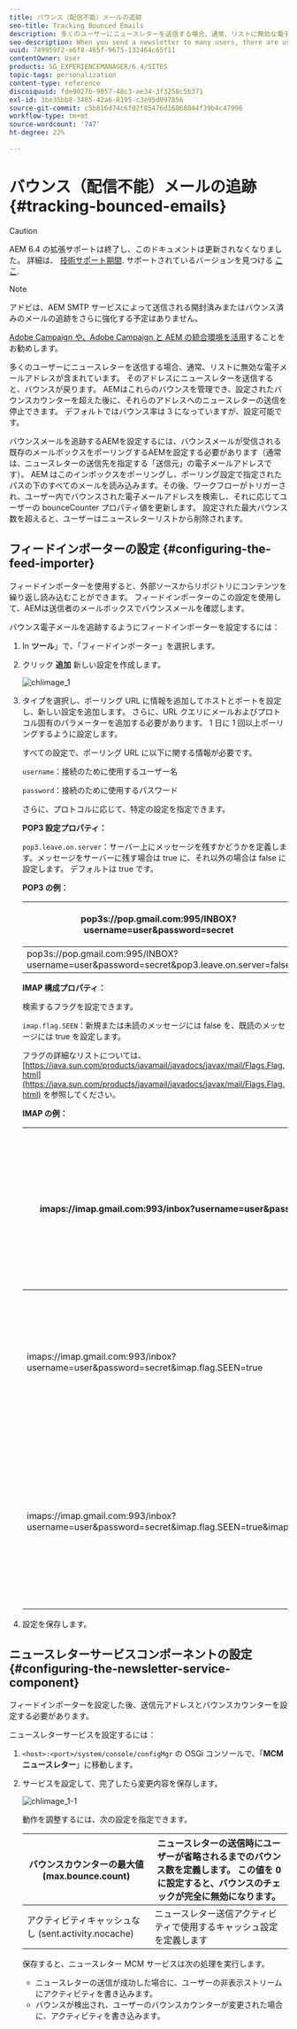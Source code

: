 ```yaml
---
title: バウンス（配信不能）メールの追跡
seo-title: Tracking Bounced Emails
description: 多くのユーザーにニュースレターを送信する場合、通常、リストに無効な電子メールアドレスが含まれています。 そのアドレスにニュースレターを送信すると、バウンスが戻ります。 AEM にはそうしたバウンスを管理する機能があり、バウンスカウンターの設定値を超えると、それらのアドレスへのニュースレターの送信を停止できます。
seo-description: When you send a newsletter to many users, there are usually some invalid emails addresses in the list. Sending newsletters to those addresses bounce back. AEM is capable of managing those bounces and can stop sending newsletters to those addresses after the configured bounce counter is exceeded.
uuid: 749959f2-e6f8-465f-9675-132464c65f11
contentOwner: User
products: SG_EXPERIENCEMANAGER/6.4/SITES
topic-tags: personalization
content-type: reference
discoiquuid: fde9027b-9057-48c3-ae34-3f3258c5b371
exl-id: 3be35bb8-3485-42a6-8195-c3e95d097856
source-git-commit: c5b816d74c6f02f85476d16868844f39b4c47996
workflow-type: tm+mt
source-wordcount: '747'
ht-degree: 22%

---
```


# バウンス（配信不能）メールの追跡 {#tracking-bounced-emails}

>[!CAUTION]
>
>AEM 6.4 の拡張サポートは終了し、このドキュメントは更新されなくなりました。 詳細は、 [技術サポート期間](https://helpx.adobe.com/jp/support/programs/eol-matrix.html). サポートされているバージョンを見つける [ここ](https://experienceleague.adobe.com/docs/?lang=ja).

>[!NOTE]
>
>アドビは、AEM SMTP サービスによって送信される開封済みまたはバウンス済みのメールの追跡をさらに強化する予定はありません。
>
>[Adobe Campaign や、Adobe Campaign と AEM の統合環境を活用](/help/sites-administering/campaign.md)することをお勧めします。

多くのユーザーにニュースレターを送信する場合、通常、リストに無効な電子メールアドレスが含まれています。 そのアドレスにニュースレターを送信すると、バウンスが戻ります。 AEMはこれらのバウンスを管理でき、設定されたバウンスカウンターを超えた後に、それらのアドレスへのニュースレターの送信を停止できます。 デフォルトではバウンス率は 3 になっていますが、設定可能です。

バウンスメールを追跡するAEMを設定するには、バウンスメールが受信される既存のメールボックスをポーリングするAEMを設定する必要があります（通常は、ニュースレターの送信先を指定する「送信元」の電子メールアドレスです）。 AEM はこのインボックスをポーリングし、ポーリング設定で指定されたパスの下のすべてのメールを読み込みます。その後、ワークフローがトリガーされ、ユーザー内でバウンスされた電子メールアドレスを検索し、それに応じてユーザーの bounceCounter プロパティ値を更新します。 設定された最大バウンス数を超えると、ユーザーはニュースレターリストから削除されます。

## フィードインポーターの設定 {#configuring-the-feed-importer}

フィードインポーターを使用すると、外部ソースからリポジトリにコンテンツを繰り返し読み込むことができます。 フィードインポーターのこの設定を使用して、AEMは送信者のメールボックスでバウンスメールを確認します。

バウンス電子メールを追跡するようにフィードインポーターを設定するには：

1. In **ツール**」で、「フィードインポーター」を選択します。

1. クリック **追加** 新しい設定を作成します。

   ![chlimage_1](assets/chlimage_1.png)

1. タイプを選択し、ポーリング URL に情報を追加してホストとポートを設定し、新しい設定を追加します。 さらに、URL クエリにメールおよびプロトコル固有のパラメーターを追加する必要があります。 1 日に 1 回以上ポーリングするように設定します。

   すべての設定で、ポーリング URL に以下に関する情報が必要です。

   `username`：接続のために使用するユーザー名

   `password`：接続のために使用するパスワード

   さらに、プロトコルに応じて、特定の設定を指定できます。

   **POP3 設定プロパティ：**

   `pop3.leave.on.server`：サーバー上にメッセージを残すかどうかを定義します。メッセージをサーバーに残す場合は true に、それ以外の場合は false に設定します。 デフォルトは true です。

   **POP3 の例：**

   | pop3s://pop.gmail.com:995/INBOX?username=user&amp;password=secret | SSL 経由の pop3 を使用して、ポート 995 の GMail に user/secret で接続し、デフォルトでサーバー上にメッセージを残す |
   |---|---|
   | pop3s://pop.gmail.com:995/INBOX?username=user&amp;password=secret&amp;pop3.leave.on.server=false | pop3s://pop.gmail.com:995/INBOX?username=user&amp;password=secret&amp;pop3.leave.on.server=false |

   **IMAP 構成プロパティ：**

   検索するフラグを設定できます。

   `imap.flag.SEEN`：新規または未読のメッセージには false を、既読のメッセージには true を設定します。

   フラグの詳細なリストについては、[https://java.sun.com/products/javamail/javadocs/javax/mail/Flags.Flag.html](https://java.sun.com/products/javamail/javadocs/javax/mail/Flags.Flag.html) を参照してください。

   **IMAP の例：**

   | imaps://imap.gmail.com:993/inbox?username=user&amp;password=secret | SSL 経由の IMAP を使用して、ポート 993 の GMail に、user/secret で接続します。 デフォルトでのみ新しいメッセージを取得します。 |
   |---|---|
   | imaps://imap.gmail.com:993/inbox?username=user&amp;password=secret&amp;imap.flag.SEEN=true | IMAP over SSL を使用して、user/secret で GMail 993 に接続し、既にメッセージが表示されている場合に限り、 |
   | imaps://imap.gmail.com:993/inbox?username=user&amp;password=secret&amp;imap.flag.SEEN=true&amp;imap.flag.SEEN=false | SSL 経由の IMAP を使用して、user/secret で GMail 993 に接続し、既に読み込まれている、または新しいメッセージを取得します。 |

1. 設定を保存します。

## ニュースレターサービスコンポーネントの設定 {#configuring-the-newsletter-service-component}

フィードインポーターを設定した後、送信元アドレスとバウンスカウンターを設定する必要があります。

ニュースレターサービスを設定するには：

1. `<host>:<port>/system/console/configMgr` の OSGi コンソールで、「**MCM ニュースレター**」に移動します。

1. サービスを設定して、完了したら変更内容を保存します。

   ![chlimage_1-1](assets/chlimage_1-1.png)

   動作を調整するには、次の設定を指定できます。

   | バウンスカウンターの最大値 (max.bounce.count) | ニュースレターの送信時にユーザーが省略されるまでのバウンス数を定義します。 この値を 0 に設定すると、バウンスのチェックが完全に無効になります。 |
   |---|---|
   | アクティビティキャッシュなし (sent.activity.nocache) | ニュースレター送信アクティビティで使用するキャッシュ設定を定義します |

   保存すると、ニュースレター MCM サービスは次の処理を実行します。

   * ニュースレターの送信が成功した場合に、ユーザーの非表示ストリームにアクティビティを書き込みます。
   * バウンスが検出され、ユーザーのバウンスカウンターが変更された場合に、アクティビティを書き込みます。
